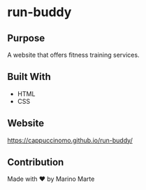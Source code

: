 # run-buddy

## Purpose
A website that offers fitness training services.

## Built With
* HTML
* CSS

## Website
https://cappuccinomo.github.io/run-buddy/

## Contribution
Made with ❤️ by Marino Marte
